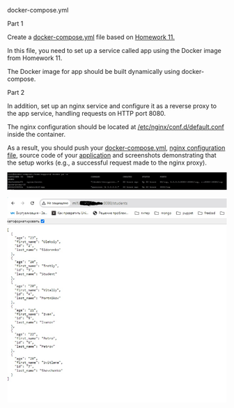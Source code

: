 docker-compose.yml

Part 1

Create a [docker-compose.yml](https://github.com/Visemir/homework12/blob/main/docker-compose.yml) file based on [Homework 11.](https://github.com/Visemir/homework12/tree/main/app)

In this file, you need to set up a service called app using the Docker image from Homework 11. 

The Docker image for app should be built dynamically using docker-compose.

Part 2

In addition, set up an nginx service and configure it as a reverse proxy to the app service, handling requests on HTTP port 8080. 

The nginx configuration should be located at [/etc/nginx/conf.d/default.conf](https://github.com/Visemir/homework12/blob/main/nginx/default.conf) inside the container.

As a result, you should push your [docker-compose.yml](https://github.com/Visemir/homework12/blob/main/docker-compose.yml), [nginx configuration file](https://github.com/Visemir/homework12/blob/main/nginx/default.conf), source code of your [application](https://github.com/Visemir/homework12/blob/main/app/app.py) and screenshots demonstrating that the setup works (e.g., a successful request made to the nginx proxy).

![](https://github.com/Visemir/homework12/blob/main/dockerps.jpg)

![](https://github.com/Visemir/homework12/blob/main/site.jpg)
